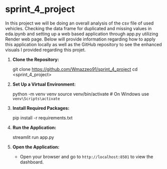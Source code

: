 # sprint_4_project

In this project we will be doing an overall analysis of the csv file of used vehicles. Checking the data frame for duplicated and missing values in eda.ipynb and setting up a web based application through app.py utilizing Render web page. Below will provide information regarding how to apply this application locally as well as the GitHub repository to see the enhanced visuals I provided regarding this projet.


1. **Clone the Repository:**
 
   git clone <https://github.com/Wmazzeo91/sprint_4_project>
   cd <sprint_4_project>
>


2. **Set Up a Virtual Environment:**
  
   python -m venv venv
   source venv/bin/activate  # On Windows use `venv\Scripts\activate`


3. **Install Required Packages:**
 
   pip install -r requirements.txt


4. **Run the Application:**

   streamlit run app.py


5. **Open the Application:**
   - Open your browser and go to `http://localhost:8501` to view the dashboard.